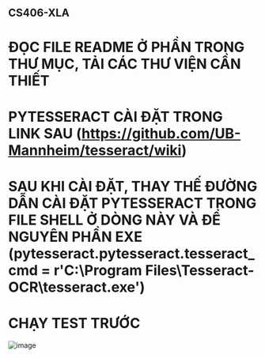 ## CS406-XLA

# ĐỌC FILE README Ở PHẦN TRONG THƯ MỤC, TẢI CÁC THƯ VIỆN CẦN THIẾT
# PYTESSERACT CÀI ĐẶT TRONG LINK SAU (https://github.com/UB-Mannheim/tesseract/wiki)
# SAU KHI CÀI ĐẶT, THAY THẾ ĐƯỜNG DẪN CÀI ĐẶT PYTESSERACT TRONG FILE SHELL Ở DÒNG NÀY VÀ ĐỂ NGUYÊN PHẦN EXE (pytesseract.pytesseract.tesseract_cmd = r'C:\Program Files\Tesseract-OCR\tesseract.exe')
# CHẠY TEST TRƯỚC
![image](https://github.com/leminhhoang1008/CS406-XLA/assets/95231984/e9b924b2-1cd5-4f23-89ba-c4d06afd0931)
